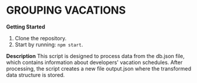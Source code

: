 # GROUPING VACATIONS

**Getting Started**

1. Clone the repository.
2. Start by running: `npm start`.

**Description**
This script is designed to process data from the db.json file, which contains information about developers' vacation schedules. After processing, the script creates a new file output.json where the transformed data structure is stored.
